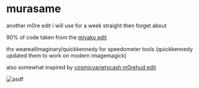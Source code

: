 # murasame

another m0re edit i will use for a week straight then forget about

90% of code taken from the [miyako edit](https://github.com/tekunotri/miyako)

thx weareallimaginary/quickkennedy for speedometer tools (quickkennedy updated them to work on modern imagemagick)

also somewhat inspired by [cosmicvarietycash m0rehud edit](https://imgur.com/a/cosmicvarietycash-hud-b0cOwUc)

![asdf](https://i.imgur.com/9BsNwrT.gif)
